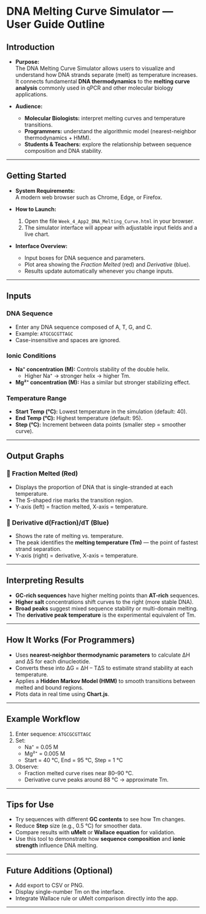 # DNA Melting Curve Simulator — User Guide Outline

## Introduction
- **Purpose:**  
  The DNA Melting Curve Simulator allows users to visualize and understand how DNA strands separate (melt) as temperature increases.  
  It connects fundamental **DNA thermodynamics** to the **melting curve analysis** commonly used in qPCR and other molecular biology applications.

- **Audience:**  
  - **Molecular Biologists:** interpret melting curves and temperature transitions.  
  - **Programmers:** understand the algorithmic model (nearest-neighbor thermodynamics + HMM).  
  - **Students & Teachers:** explore the relationship between sequence composition and DNA stability.

---

## Getting Started
- **System Requirements:**  
  A modern web browser such as Chrome, Edge, or Firefox.

- **How to Launch:**  
  1. Open the file `Week_4_App2_DNA_Melting_Curve.html` in your browser.  
  2. The simulator interface will appear with adjustable input fields and a live chart.

- **Interface Overview:**  
  - Input boxes for DNA sequence and parameters.  
  - Plot area showing the *Fraction Melted* (red) and *Derivative* (blue).  
  - Results update automatically whenever you change inputs.

---

## Inputs
### DNA Sequence
- Enter any DNA sequence composed of A, T, G, and C.  
- Example: `ATGCGCGTTAGC`  
- Case-insensitive and spaces are ignored.

### Ionic Conditions
- **Na⁺ concentration (M):** Controls stability of the double helix.  
  - Higher Na⁺ → stronger helix → higher Tm.  
- **Mg²⁺ concentration (M):** Has a similar but stronger stabilizing effect.

### Temperature Range
- **Start Temp (°C):** Lowest temperature in the simulation (default: 40).  
- **End Temp (°C):** Highest temperature (default: 95).  
- **Step (°C):** Increment between data points (smaller step = smoother curve).

---

## Output Graphs
### 🔴 Fraction Melted (Red)
- Displays the proportion of DNA that is single-stranded at each temperature.  
- The S-shaped rise marks the transition region.  
- Y-axis (left) = fraction melted, X-axis = temperature.

### 🔵 Derivative d(Fraction)/dT (Blue)
- Shows the rate of melting vs. temperature.  
- The peak identifies the **melting temperature (Tm)** — the point of fastest strand separation.  
- Y-axis (right) = derivative, X-axis = temperature.

---

## Interpreting Results
- **GC-rich sequences** have higher melting points than **AT-rich** sequences.  
- **Higher salt** concentrations shift curves to the right (more stable DNA).  
- **Broad peaks** suggest mixed sequence stability or multi-domain melting.  
- The **derivative peak temperature** is the experimental equivalent of Tm.

---

## How It Works (For Programmers)
- Uses **nearest-neighbor thermodynamic parameters** to calculate ΔH and ΔS for each dinucleotide.  
- Converts these into ΔG = ΔH – TΔS to estimate strand stability at each temperature.  
- Applies a **Hidden Markov Model (HMM)** to smooth transitions between melted and bound regions.  
- Plots data in real time using **Chart.js**.

---

## Example Workflow
1. Enter sequence: `ATGCGCGTTAGC`  
2. Set:
   - Na⁺ = 0.05 M  
   - Mg²⁺ = 0.005 M  
   - Start = 40 °C, End = 95 °C, Step = 1 °C  
3. Observe:
   - Fraction melted curve rises near 80–90 °C.  
   - Derivative curve peaks around 88 °C → approximate Tm.

---

## Tips for Use
- Try sequences with different **GC contents** to see how Tm changes.  
- Reduce **Step** size (e.g., 0.5 °C) for smoother data.  
- Compare results with **uMelt** or **Wallace equation** for validation.  
- Use this tool to demonstrate how **sequence composition** and **ionic strength** influence DNA melting.

---

## Future Additions (Optional)
- Add export to CSV or PNG.  
- Display single-number Tm on the interface.  
- Integrate Wallace rule or uMelt comparison directly into the app.  

---

